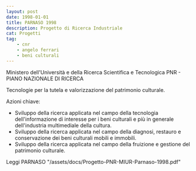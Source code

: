 ```yaml
---
layout: post
date: 1998-01-01
title: PARNASO 1998
description: Progetto di Ricerca Industriale
cat: Progetti
tag:
    - cnr
    - angelo ferrari
    - beni culturali
---
```


Ministero dell'Università e della Ricerca Scientifica e Tecnologica
PNR - PIANO NAZIONALE DI RICERCA

Tecnologie per la tutela e valorizzazione del patrimonio culturale.

Azioni chiave:
- Sviluppo della ricerca applicata  nel campo della tecnologia dell'informazione di interesse per i beni culturali e più in generale dell'industria multimediale della cultura.
- Sviluppo della ricerca applicata  nel campo della diagnosi, restauro e conservazione dei beni culturali mobili e immobili.
- Sviluppo della ricerca applicata  nel campo della fruizione e gestione del patrimonio culturale.

Leggi PARNASO "/assets/docs/Progetto-PNR-MIUR-Parnaso-1998.pdf"
